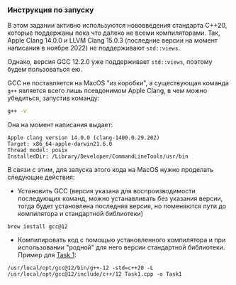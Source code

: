 ### Инструкция по запуску

В этом задании активно используются нововведения стандарта C++20, которые поддержаны пока что 
далеко не всеми компиляторами. Так, Apple Clang 14.0.0 и LLVM Clang 15.0.3 (последние версии на момент 
написания в ноябре 2022) не поддерживают `std::views`. 

Однако, версия GCC 12.2.0 уже поддерживает `std::views`, поэтому будем пользоваться ею. 

GCC не поставляется на MacOS "из коробки", а существующая команда `g++` является всего лишь псевдонимом Apple Clang,
в чем можно убедиться, запустив команду:

```bash
g++ -v
```

Она на момент написания выдает:

```
Apple clang version 14.0.0 (clang-1400.0.29.202)
Target: x86_64-apple-darwin21.6.0
Thread model: posix
InstalledDir: /Library/Developer/CommandLineTools/usr/bin
```

В связи с этим, для запуска этого кода на MacOS нужно проделать следующие действия:

  * Установить GCC (версия указана для воспроизводимости последующих команд, можно устанавливать без указания версии,
    тогда будет установлена последняя версия, но поменяются пути до компилятора и стандартной библиотеки)

```shell
brew install gcc@12
```

  * Компилировать код с помощью установленного компилятора и при использовании 
    "родной" для него версии стандартной библиотеки. Пример для [Task 1](Task1.cpp):

```shell
/usr/local/opt/gcc@12/bin/g++-12 -std=c++20 -L /usr/local/opt/gcc@12/include/c++/12 Task1.cpp -o Task1
```























